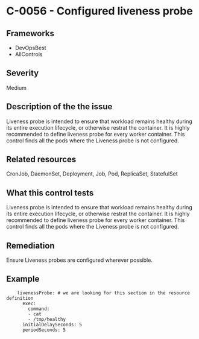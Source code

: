 # C-0056 - Configured liveness probe

## Frameworks
* DevOpsBest
* AllControls
 
## Severity
Medium

## Description of the the issue
Liveness probe is intended to ensure that workload remains healthy during its entire execution lifecycle, or otherwise restrat the container. It is highly recommended to define liveness probe for every worker container. This control finds all the pods where the Liveness probe is not configured.
 
## Related resources
CronJob, DaemonSet, Deployment, Job, Pod, ReplicaSet, StatefulSet
 
## What this control tests 
Liveness probe is intended to ensure that workload remains healthy during its entire execution lifecycle, or otherwise restrat the container. It is highly recommended to define liveness probe for every worker container. This control finds all the pods where the Liveness probe is not configured.
 
## Remediation
Ensure Liveness probes are configured wherever possible.
 
## Example
```
    livenessProbe: # we are looking for this section in the resource definition
      exec:
        command:
        - cat
        - /tmp/healthy
      initialDelaySeconds: 5
      periodSeconds: 5
```
